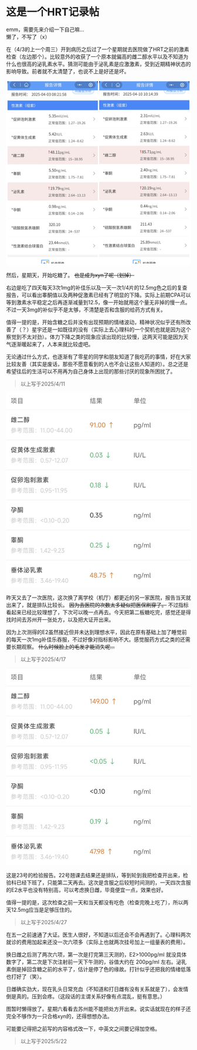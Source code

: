 # 这是一个HRT记录帖

emm，需要先来介绍一下自己嘛...  
懒了，不写了（x）  

在（4/3的上一个周三）开到病历之后过了一个星期就去医院做了HRT之前的激素检查（左边那个）。比较意外的收获了一个原本就偏高的雌二醇水平以及不知道为什么也很高的泌乳素水平。猜测可能由于泌乳素是应激激素，受到近期精神状态的影响导致。前者就不太清楚了，也说不上是好还是坏。

![图片](./img1.jpg)

然后，星期天，开始吃糖了。 ~~也是成为xyn了呢（划掉）~~

右边是吃了四天每天3次1mg的补佳乐以及一天一次1/4片的12.5mg色之后的复查报告，可以看出睾酮值以及两种促激素已经有了明显的下降。实际上前期CPA可以等到激素水平稳定之后再逐渐减量到12.5，像一开始就用这个量无非掉的慢一点。不过一天3mg的补似乎不是太够，不清楚是否和含服的给药方式有关。  

值得一提的是，开始含糖之后并没有出现预期的情绪波动，精神状况似乎还有所改善了（？）星宇还是一如既往的没有（实际上去心理科的一个契机也就是因为这个察觉到不太对劲）。体力下降之类的现象应该出现的比较慢，这两天可能是因为天气逐渐暖起来了，人本来就比较虚吧。

无论通过什么方式，也逐渐有了零星的同学和朋友知道了我吃药的事情，好在大家比较友善（其实是废话，那些不愿意看到的人也不会让这些人知道的）。总之还是希望往后的生活可以不用再为自己身体上出现的那些讨厌的现象所困扰了。

>以上写于2025/4/11

![图片](./img2.jpg)

昨天又去了一次医院，这次换了离学校（机厅）都更近的另一家医院，报告当天就出来了，就是排队比较长。 ~~因为去医院的次数太多疑似把医保刷穿了。~~ 不过指标看起来已经比较理想了，下次可以晚一点再去。今天把第二板糖吃完，感觉还是得找时间去苏州开一张处方，以及把大证开出来。

因为上次测得的E2虽然接近但并未达到理想水平，因此在原有基础上加了睡觉前的每天一次1mg补佳乐吞服，不过好像对指标影响不大。感觉服药方式之类的还需要长期观察。 ~~什么时候脸上的毛发才能消失呢...~~

>以上写于2025/4/17

![图片](./img3.jpg)

这是23号的检验报告。22号翘课去结果还是排队，等到轮到我把检查开出来，检验科已经下班了，只能第二天再去。这次是含服之后较短时间测的，一天四次含服的E2水平也没有特别高，可以考虑换日雌，毕竟便宜一点，效果也好。

值得一提的是，这次检查之前一天和当天都没有吃色（检查完晚上吃了），所以两天12.5mg应当是足够压住的。

>以上写于2025/4/27

在五一之前速通了大证。医生人很好，不知道以后还会不会再遇到了。心理科两次就诊的费用加起来还没一次六项多（实际上也就两次挂号加上一组量表的费用）。

换日雌之后测了两次六项，第一次是打完第三天测的，E2>1000pg/ml 就没具体数字了，第二次是下次注射前一天下午测的，谷值大约在 200pg/ml 左右。泌乳素倒是掉回含糖之前的水平了，估计是停了色的缘故。打针似乎还把我的情绪低落也打好了（笑）。

日雌确实劲大，现在乳头日常充血（不知道和打日雌有没有关系就是了），会发情倒是真的。压到会疼。（这段话的主谓关系好像有点混乱，挺有意思。）

图暂时懒得放了。星期六看看去苏州能不能把处方开出来。说实话就现在的样子还完全不够作为一只合格xyn的，还得想想办法。

可能要记得把之前写的内容格式改一下，中英文之间要记得加空格。

> 以上写于2025/5/22
